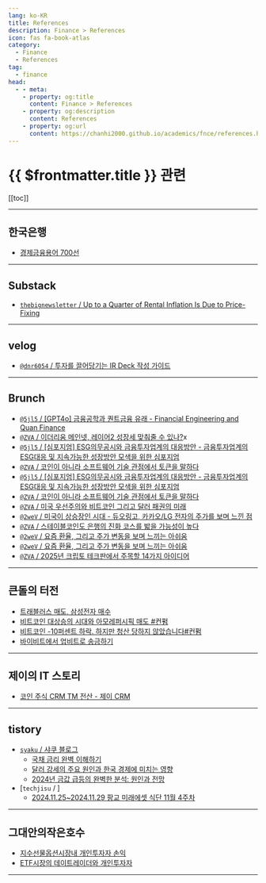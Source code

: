```yaml
---
lang: ko-KR
title: References
description: Finance > References
icon: fas fa-book-atlas
category:
  - Finance
  - References
tag:
  - finance
head:
  - - meta:
    - property: og:title
      content: Finance > References
    - property: og:description
      content: References
    - property: og:url
      content: https://chanhi2000.github.io/academics/fnce/references.html
---
```


# {{ $frontmatter.title }} 관련

[[toc]]

---

## 한국은행

- [경제금융용어 700선](https://bok.r.kr/portal/bbs/B0000216/view.do?nttId=10075809&type=&searchOptn8=22&menuNo=200134&listType=G&pageIndex=1)

---

## Substack

- [`thebignewsletter` / Up to a Quarter of Rental Inflation Is Due to Price-Fixing](https://www.thebignewsletter.com/p/up-to-a-quarter-of-rental-inflation)

<!-- END: substack.com -->

---

## <FontIcon icon="iconfont icon-velog"/>velog

- [`@dnr6054` / 투자를 끌어당기는 IR Deck 작성 가이드](https://velog.io/@dnr6054/ir-guide)

<!-- END: velog.io -->

---

## Brunch

- [`@5jl5` / \[GPT4o\] 금융공학과 퀀트금융 유래 - Financial Engineering and Quan Finance](https://brunch.co.kr/@@5jl5/129)
- [`@ZVA` / 이더리움 메인넷, 레이어2 성장세 맞춰줄 수 있나?](https://brunch.co.kr/@@ZVA/736)x
- [`@5jl5` / \[심포지엄\] ESG의무공시와 금융투자업계의 대응방안 - 금융투자업계의 ESG대응 및 지속가능한 성장방안 모색을 위한 심포지엄](https://brunch.co.kr/@@5jl5/131)
- [`@ZVA` / 코인이 아니라 소프트웨어 기술 관점에서 토큰을 말하다](https://brunch.co.kr/@@ZVA/740)
- [`@5jl5` / \[심포지엄\] ESG의무공시와 금융투자업계의 대응방안 - 금융투자업계의 ESG대응 및 지속가능한 성장방안 모색을 위한 심포지엄](https://brunch.co.kr/@@5jl5/131)
- [`@ZVA` / 코인이 아니라 소프트웨어 기술 관점에서 토큰을 말하다](https://brunch.co.kr/@@ZVA/740)
- [`@ZVA` / 미국 우선주의와 비트코인 그리고 달러 패권의 미래](https://brunch.co.kr/@@ZVA/747)
- [`@2weV` / 미국이 상승장인 시대  - 듀오링고, 카카오/LG 전자의 주가를 보며 느낀 점](https://brunch.co.kr/@@2weV/591)
- [`@ZVA` / 스테이블코인도 은행의 진화 코스를 밟을 가능성이 높다](https://brunch.co.kr/@@ZVA/748)
- [`@2weV` / 요즘 환율, 그리고 주가 변동을 보며 느끼는 아쉬움](https://brunch.co.kr/@@2weV/600)
- [`@2weV` / 요즘 환율, 그리고 주가 변동을 보며 느끼는 아쉬움](https://brunch.co.kr/@@2weV/600)
- [`@ZVA` / 2025년 크립토 테크판에서 주목할 14가지 아이디어](https://brunch.co.kr/@@ZVA/751)

<!-- END: brunch.co.kr -->

---

## 큰돌의 터전

- [트래블러스 매도, 삼성전자 매수](https://m.blog.naver.com/jhc9639/223579690102)
- [비트코인 대상승의 시대와 아모레퍼시픽 매도 #컨펌](https://m.blog.naver.com/jhc9639/223583749962)
- [비트코인 -10퍼센트 하락. 하지만 청산 당하지 않았습니다#컨펌](https://m.blog.naver.com/jhc9639/223604467151)
- [바이비트에서 업비트로 송금하기](https://m.blog.naver.com/jhc9639/223635129936)

<!-- END: jhc9639 (blog.naver.com) -->

---

## 제이의 IT 스토리

- [코인 주식 CRM TM 전산 - 제이 CRM](https://m.blog.naver.com/oralol/223650357666)

<!-- END: oralol (blog.naver.com) -->

---

## tistory

- [`syaku` / 샤쿠 블로그](https://syaku.tistory.com/m/)
  - [국채 금리 완벽 이해하기](https://syaku.tistory.com/m/420)
  - [달러 강세의 주요 원인과 한국 경제에 미치는 영향](https://syaku.tistory.com/m/429)
  - [2024년 금값 급등의 완벽한 분석: 원인과 전망](https://syaku.tistory.com/m/430)
  <!-- END: syaku -->
- [`techjisu` / ]
  - [2024.11.25~2024.11.29 팡교 미래에셋 식단 11월 4주차](https://techjisu.tistory.com/m/187)
  <!-- END: techjisu -->
<!-- END: tistory.com -->

---

## 그대안의작은호수

- [지수선물옵션시장내 개인투자자 손익](https://smallake.kr/?p=33645)
- [ETF시장의 데이트레이더와 개인투자자](https://smallake.kr/?p=34617)

<!-- END: smallake.kr -->

---

<TagLinks />